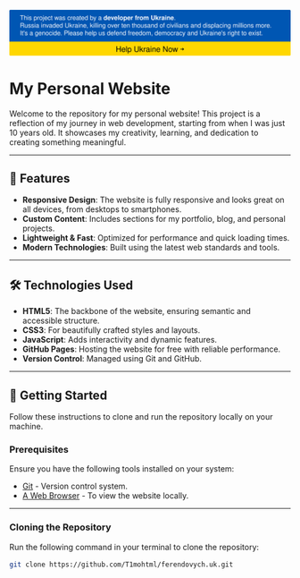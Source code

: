 [![Stand With Ukraine](https://raw.githubusercontent.com/vshymanskyy/StandWithUkraine/main/banner-direct-single.svg)](https://stand-with-ukraine.pp.ua)

# My Personal Website

Welcome to the repository for my personal website! This project is a reflection of my journey in web development, starting from when I was just 10 years old. It showcases my creativity, learning, and dedication to creating something meaningful.

---

## 🌟 Features

- **Responsive Design**: The website is fully responsive and looks great on all devices, from desktops to smartphones.
- **Custom Content**: Includes sections for my portfolio, blog, and personal projects.
- **Lightweight & Fast**: Optimized for performance and quick loading times.
- **Modern Technologies**: Built using the latest web standards and tools.

---

## 🛠️ Technologies Used

- **HTML5**: The backbone of the website, ensuring semantic and accessible structure.
- **CSS3**: For beautifully crafted styles and layouts.
- **JavaScript**: Adds interactivity and dynamic features.
- **GitHub Pages**: Hosting the website for free with reliable performance.
- **Version Control**: Managed using Git and GitHub.

---

## 🚀 Getting Started

Follow these instructions to clone and run the repository locally on your machine.

### Prerequisites

Ensure you have the following tools installed on your system:

- [Git](https://git-scm.com/) - Version control system.
- [A Web Browser](https://www.mozilla.org/en-US/firefox/new/) - To view the website locally.

---

### Cloning the Repository

Run the following command in your terminal to clone the repository:

```bash
git clone https://github.com/T1mohtml/ferendovych.uk.git